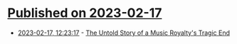 # [Published on 2023-02-17](index.md)

* [2023-02-17, 12:23:17](https://news.ycombinator.com/item?id=34833803) - [The Untold Story of a Music Royalty&#x27;s Tragic End](https://jjpryor.substack.com/p/the-untold-story-of-a-music-royaltys)

